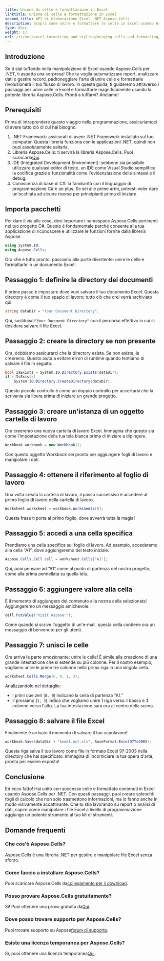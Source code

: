 ```yaml
---
title: Unione di celle e formattazione in Excel
linktitle: Unione di celle e formattazione in Excel
second_title: API di elaborazione Excel .NET Aspose.Cells
description: Scopri come unire e formattare le celle in Excel usando Aspose.Cells per .NET in questo tutorial dettagliato. Semplifica le tue attività di automazione Excel.
type: docs
weight: 17
url: /it/net/excel-formatting-and-styling/merging-cells-and-formatting/
---
```

## Introduzione
Se ti stai tuffando nella manipolazione di Excel usando Aspose.Cells per .NET, ti aspetta una sorpresa! Che tu voglia automatizzare report, analizzare dati o gestire record, padroneggiare l'arte di unire celle e formattarle rivoluzionerà il tuo flusso di lavoro. In questa guida, ti guideremo attraverso i passaggi per unire celle in Excel e formattarle magnificamente usando la potente libreria Aspose.Cells. Pronti a tuffarvi? Andiamo!
## Prerequisiti
Prima di intraprendere questo viaggio nella programmazione, assicuriamoci di avere tutto ciò di cui hai bisogno.
1. .NET Framework: assicurati di avere .NET Framework installato sul tuo computer. Questa libreria funziona con le applicazioni .NET, quindi non puoi assolutamente saltarla.
2.  Libreria Aspose.Cells: ti servirà la libreria Aspose.Cells. Puoi scaricarla[Qui](https://releases.aspose.com/cells/net/).
3. IDE (Integrated Development Environment): sebbene sia possibile utilizzare qualsiasi editor di testo, un IDE come Visual Studio semplifica la codifica grazie a funzionalità come l'evidenziazione della sintassi e il debug.
4. Conoscenza di base di C#: la familiarità con il linguaggio di programmazione C# è un plus. Se sei alle prime armi, potresti voler dare un'occhiata ad alcune risorse per principianti prima di iniziare.
## Importa pacchetti
Per dare il via alle cose, devi importare i namespace Aspose.Cells pertinenti nel tuo progetto C#. Questo è fondamentale perché consente alla tua applicazione di riconoscere e utilizzare le funzioni fornite dalla libreria Aspose.
```csharp
using System.IO;
using Aspose.Cells;
```
Ora che è tutto pronto, passiamo alla parte divertente: unire le celle e formattarle in un documento Excel!
## Passaggio 1: definire la directory dei documenti
Il primo passo è impostare dove vuoi salvare il tuo documento Excel. Questa directory è come il tuo spazio di lavoro; tutto ciò che crei verrà archiviato qui. 
```csharp
string dataDir = "Your Document Directory";
```
 Qui, sostituisci`"Your Document Directory"` con il percorso effettivo in cui si desidera salvare il file Excel. 
## Passaggio 2: creare la directory se non presente
Ora, dobbiamo assicurarci che la directory esista. Se non esiste, la creeremo. Questo aiuta a evitare errori di runtime quando tentiamo di salvare il file in seguito.
```csharp
bool IsExists = System.IO.Directory.Exists(dataDir);
if (!IsExists)
    System.IO.Directory.CreateDirectory(dataDir);
```
Questo piccolo controllo è come un doppio controllo per accertarsi che la scrivania sia libera prima di iniziare un grande progetto. 
## Passaggio 3: creare un'istanza di un oggetto cartella di lavoro
Ora creeremo una nuova cartella di lavoro Excel. Immagina che questo sia come l'impostazione della tua tela bianca prima di iniziare a dipingere. 
```csharp
Workbook workbook = new Workbook();
```
Con questo oggetto Workbook sei pronto per aggiungere fogli di lavoro e manipolare i dati.
## Passaggio 4: ottenere il riferimento al foglio di lavoro
Una volta creata la cartella di lavoro, il passo successivo è accedere al primo foglio di lavoro nella cartella di lavoro. 
```csharp
Worksheet worksheet = workbook.Worksheets[0];
```
Questa frase ti porta al primo foglio, dove avverrà tutta la magia!
## Passaggio 5: accedi a una cella specifica
Prendiamo una cella specifica sul foglio di lavoro. Ad esempio, accederemo alla cella "A1", dove aggiungeremo del testo iniziale.
```csharp
Aspose.Cells.Cell cell = worksheet.Cells["A1"];
```
Qui, puoi pensare ad “A1” come al punto di partenza del nostro progetto, come alla prima pennellata su quella tela.
## Passaggio 6: aggiungere valore alla cella
È il momento di aggiungere del contenuto alla nostra cella selezionata! Aggiungeremo un messaggio amichevole.
```csharp
cell.PutValue("Visit Aspose!");
```
Come quando si scrive l'oggetto di un'e-mail, questa cella contiene ora un messaggio di benvenuto per gli utenti.
## Passaggio 7: unisci le celle
Ora arriva la parte emozionante: unire le celle! È simile alla creazione di una grande intestazione che si estende su più colonne. Per il nostro esempio, vogliamo unire le prime tre colonne nella prima riga in una singola cella.
```csharp
worksheet.Cells.Merge(0, 0, 1, 3);
```
Analizzandolo nel dettaglio:
- I primi due zeri (`0, 0`) indicano la cella di partenza "A1."
- Il prossimo (`1, 3`) indica che vogliamo unire 1 riga verso il basso e 3 colonne verso l'alto. La tua intestazione sarà ora al centro della scena.
## Passaggio 8: salvare il file Excel
Finalmente è arrivato il momento di salvare il tuo capolavoro! 
```csharp
workbook.Save(dataDir + "book1.out.xls", SaveFormat.Excel97To2003);
```
Questa riga salva il tuo lavoro come file in formato Excel 97-2003 nella directory che hai specificato. Immagina di incorniciare la tua opera d'arte, pronta per essere esposta!
## Conclusione
Ed ecco fatto! Hai unito con successo celle e formattato contenuti in Excel usando Aspose.Cells per .NET. Con questi passaggi, puoi creare splendidi fogli di calcolo che non solo trasmettono informazioni, ma lo fanno anche in modo visivamente accattivante. Che tu stia lavorando su report o analisi di dati, capire come manipolare i file Excel a livello di programmazione aggiunge un potente strumento al tuo kit di strumenti.
## Domande frequenti
### Che cos'è Aspose.Cells?
Aspose.Cells è una libreria .NET per gestire e manipolare file Excel senza sforzo. 
### Come faccio a installare Aspose.Cells?
 Puoi scaricare Aspose.Cells da[collegamento per il download](https://releases.aspose.com/cells/net/).
### Posso provare Aspose.Cells gratuitamente?
 Sì! Puoi ottenere una prova gratuita da[Qui](https://releases.aspose.com/).
### Dove posso trovare supporto per Aspose.Cells?
 Puoi trovare supporto su Aspose[forum di supporto](https://forum.aspose.com/c/cells/9).
### Esiste una licenza temporanea per Aspose.Cells?
 Sì, puoi ottenere una licenza temporanea[Qui](https://purchase.aspose.com/temporary-license/).